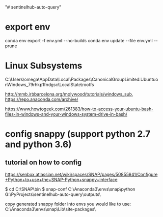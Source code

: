 "# sentinelhub-auto-query" 

# export env
conda env export -f env.yml --no-builds
conda env update --file env.yml --prune

# Linux Subsystems
C:\Users\omega\AppData\Local\Packages\CanonicalGroupLimited.UbuntuonWindows_79rhkp1fndgsc\LocalState\rootfs

http://mmb.irbbarcelona.org/molywood/tutorials/windows_sub, https://repo.anaconda.com/archive/

https://www.howtogeek.com/261383/how-to-access-your-ubuntu-bash-files-in-windows-and-your-windows-system-drive-in-bash/




# config snappy (support python 2.7 and python 3.6)
## tutorial on how to config 
https://senbox.atlassian.net/wiki/spaces/SNAP/pages/50855941/Configure+Python+to+use+the+SNAP-Python+snappy+interface

$ cd C:\SNAP\bin
$ snap-conf C:\Anaconda3\envs\snap\python G:\PyProjects\sentinelhub-auto-query\outputs\

copy generated snappy folder into envs you would like to use:
C:\Anaconda3\envs\snap\Lib\site-packages\

